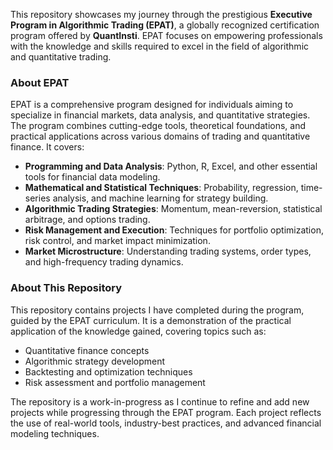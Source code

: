 This repository showcases my journey through the prestigious **Executive Program in Algorithmic Trading (EPAT)**, a globally recognized certification program offered by **QuantInsti**. EPAT focuses on empowering professionals with the knowledge and skills required to excel in the field of algorithmic and quantitative trading.

### About EPAT
EPAT is a comprehensive program designed for individuals aiming to specialize in financial markets, data analysis, and quantitative strategies. The program combines cutting-edge tools, theoretical foundations, and practical applications across various domains of trading and quantitative finance. It covers:

- **Programming and Data Analysis**: Python, R, Excel, and other essential tools for financial data modeling.
- **Mathematical and Statistical Techniques**: Probability, regression, time-series analysis, and machine learning for strategy building.
- **Algorithmic Trading Strategies**: Momentum, mean-reversion, statistical arbitrage, and options trading.
- **Risk Management and Execution**: Techniques for portfolio optimization, risk control, and market impact minimization.
- **Market Microstructure**: Understanding trading systems, order types, and high-frequency trading dynamics.

### About This Repository
This repository contains projects I have completed during the program, guided by the EPAT curriculum. It is a demonstration of the practical application of the knowledge gained, covering topics such as:

- Quantitative finance concepts
- Algorithmic strategy development
- Backtesting and optimization techniques
- Risk assessment and portfolio management

The repository is a work-in-progress as I continue to refine and add new projects while progressing through the EPAT program. Each project reflects the use of real-world tools, industry-best practices, and advanced financial modeling techniques.
